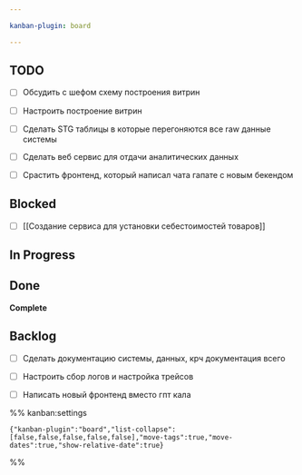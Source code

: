 ```yaml
---

kanban-plugin: board

---
```


## TODO

- [ ] Обсудить с шефом схему построения витрин
- [ ] Настроить построение витрин
- [ ] Сделать STG таблицы в которые перегоняются все raw данные системы
- [ ] Сделать веб сервис для отдачи аналитических данных
- [ ] Срастить фронтенд, который написал чата гапате с новым бекендом


## Blocked

- [ ] [[Создание сервиса для установки себестоимостей товаров]]


## In Progress



## Done

**Complete**


## Backlog

- [ ] Сделать документацию системы, данных, крч документация всего
- [ ] Настроить сбор логов и настройка трейсов
- [ ] Написать новый фронтенд вместо гпт кала




%% kanban:settings
```
{"kanban-plugin":"board","list-collapse":[false,false,false,false,false],"move-tags":true,"move-dates":true,"show-relative-date":true}
```
%%